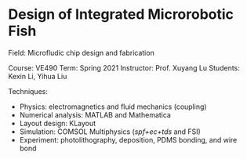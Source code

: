 # Design of Integrated Microrobotic Fish

Field: Microfludic chip design and fabrication

Course: VE490
Term: Spring 2021
Instructor: Prof. Xuyang Lu
Students: Kexin Li, Yihua Liu

Techniques:

- Physics: electromagnetics and fluid mechanics (coupling)
- Numerical analysis: MATLAB and Mathematica
- Layout design: KLayout
- Simulation: COMSOL Multiphysics (*spf+ec+tds* and FSI)
- Experiment: photolithography, deposition, PDMS bonding, and wire bond

